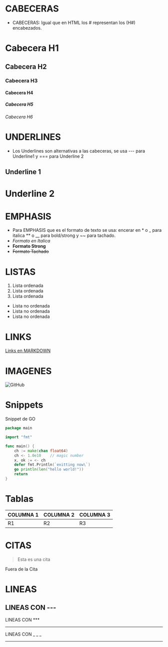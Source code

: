 # CABECERAS
- CABECERAS: Igual que en HTML los # representan los (H#) encabezados.
# Cabecera H1
## Cabecera H2
### Cabecera H3
#### Cabecera H4
##### Cabecera H5
###### Cabecera H6

# UNDERLINES

- Los Underlines son alternativas a las cabeceras, se usa --- para Underline1 y === para Underline 2

Underline 1
------------

Underline 2
====

# EMPHASIS
- Para EMPHASIS que es el formato de texto se usa: encerar en * o _ para italica ** o __ para bold/strong y ~~ para tachado.
- *Formato en Italica*
- __Formato Strong__
- ~~Formato Tachado~~

# LISTAS
1. Lista ordenada
2. Lista ordenada
3. Lista ordenada
- Lista no ordenada
- Lista no ordenada
- Lista no ordenada

# LINKS
[Links en MARKDOWN](http://www.google.com)

# IMAGENES
![GitHub](https://bitemycoin.com/wp-content/uploads/2018/06/GitHub-Logo.png)

# Snippets
Snippet de GO
``` GO
package main

import "fmt"

func main() {
    ch := make(chan float64)
    ch <- 1.0e10    // magic number
    x, ok := <- ch
    defer fmt.Println(`exitting now\`)
    go println(len("hello world!"))
    return
}
```

# Tablas
|COLUMNA 1 | COLUMNA 2 | COLUMNA 3 |
|----------|-----------|-----------|
|R1 |R2 |R3|

# CITAS

> Esta es una cita


Fuera de la Cita

# LINEAS
LINEAS CON ---
---
LINEAS CON ***
***
LINEAS CON _ _ _
___
